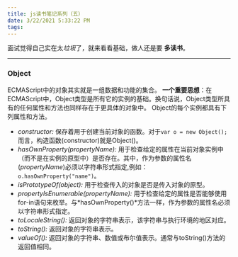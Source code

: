 ```yaml
---
title: js读书笔记系列（五）
date: 3/22/2021 5:33:22 PM 
tags:
---
```




面试觉得自己实在太*垃圾*了，就来看看基础，做人还是要 **多读书**。
*****  

### Object
ECMAScript中的对象其实就是一组数据和功能的集合。
**一个重要思想**：在ECMAScript中，Object类型是所有它的实例的基础。换句话说，Object类型所具有的任何属性和方法也同样存在于更具体的对象中。
Object的每个实例都具有下列属性和方法。  

-  *constructor:* 保存着用于创建当前对象的函数。对于`var o = new Object();`而言，构造函数(constructor)就是Object()。
-  *hasOwnProperty(propertyName):* 用于检查给定的属性在当前对象实例中（而不是在实例的原型中）是否存在。其中，作为参数的属性名(*propertyName*)必须以字符串形式指定,例如：
`o.hasOwnProperty("name")`。
- *isPrototypeOf(object):* 用于检查传入的对象是否是传入对象的原型。
- *propertyIsEnumerable(propertyName):* 用于检查给定的属性是否能够使用for-in语句来枚举。与*hasOwnProperty()*方法一样，作为参数的属性名必须以字符串形式指定。
- *toLocaleString():* 返回对象的字符串表示，该字符串与执行环境的地区对应。
- *toString():* 返回对象的字符串表示。
- *valueOf():* 返回对象的字符串、数值或布尔值表示。通常与toString()方法的返回值相同。